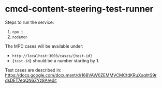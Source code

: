 # cmcd-content-steering-test-runner

Steps to run the service:

1. `npm i`
2. `nodemon`

The MPD cases will be available under:

- `http://localhost:3003/cases/{test-id}`
- `{test-id}` should be a number starting by 1.




Test cases are described in: https://docs.google.com/document/d/168VAW0ZEMMVCMCtdKRuXsqhtS9rdsDET7eqQN6ZYz8A/edit